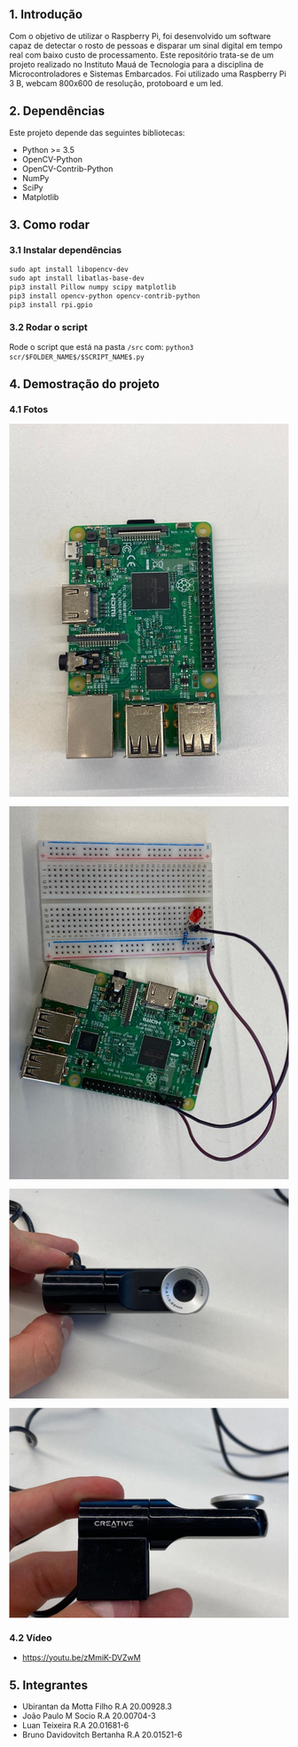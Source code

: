 
## 1. Introdução

Com o objetivo de utilizar o Raspberry Pi, foi desenvolvido um software capaz de detectar o rosto de pessoas e disparar um sinal digital em tempo real com baixo custo de processamento. Este repositório trata-se de um projeto realizado no Instituto Mauá de Tecnologia para a disciplina de Microcontroladores e Sistemas Embarcados. Foi utilizado uma Raspberry Pi 3 B, webcam 800x600 de resolução, protoboard e um led.

## 2. Dependências

Este projeto depende das seguintes bibliotecas:

- Python >= 3.5
- OpenCV-Python
- OpenCV-Contrib-Python
- NumPy
- SciPy
- Matplotlib

## 3. Como rodar

### 3.1 Instalar dependências

``` 
sudo apt install libopencv-dev
sudo apt install libatlas-base-dev
pip3 install Pillow numpy scipy matplotlib
pip3 install opencv-python opencv-contrib-python
pip3 install rpi.gpio
```

### 3.2 Rodar o script

Rode o script que está na pasta ```/src```  com: ```python3 scr/$FOLDER_NAME$/$SCRIPT_NAME$.py```

## 4. Demostração do projeto

### 4.1 Fotos

![alt text](./content/rasp.jpeg)

![alt text](./content/rasp2.jpeg)

![alt text](./content/webcam.jpeg)

![alt text](./content/webcam2.jpeg)

### 4.2 Vídeo

- https://youtu.be/zMmiK-DVZwM

## 5. Integrantes

- Ubirantan da Motta Filho R.A 20.00928.3
- João Paulo M Socio R.A 20.00704-3
- Luan Teixeira R.A 20.01681-6
- Bruno Davidovitch Bertanha R.A 20.01521-6
